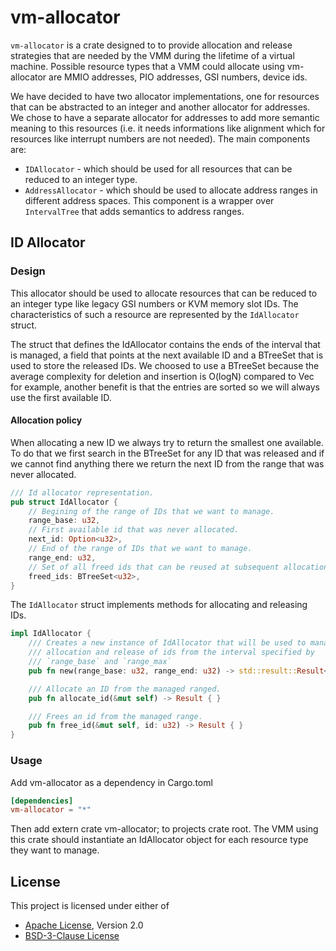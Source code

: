 # vm-allocator

`vm-allocator` is a crate designed to to provide allocation and release strategies
that are needed by the VMM during the lifetime of a virtual machine. Possible
resource types that a VMM could allocate using vm-allocator are MMIO addresses,
PIO addresses, GSI numbers, device ids.

We have decided to have two allocator implementations, one for resources that can
be abstracted to an integer and another allocator for addresses. We chose
to have a separate allocator for addresses to add more semantic meaning to this
resources (i.e. it needs informations like alignment which for resources like
interrupt numbers are not needed). The main components are:

- `IDAllocator` - which should be used for all resources that can be reduced to
an integer type.
- `AddressAllocator` - which should be used to allocate address ranges in different
address spaces. This component is a wrapper over `IntervalTree` that adds semantics
to address ranges.

## ID Allocator

### Design

This allocator should be used to allocate resources that can be reduced to an integer
type like legacy GSI numbers or KVM memory slot IDs. The
characteristics of such a resource are represented by the `IdAllocator` struct.

The struct that defines the IdAllocator contains the ends of the interval that is
managed, a field that points at the next available ID and a BTreeSet that is used
to store the released IDs. We choosed to use a BTreeSet because the average
complexity for deletion and insertion is O(logN) compared to Vec for example,
another benefit is that the entries are sorted so we will always use the first
available ID.

#### Allocation policy

When allocating a new ID we always try to return the smallest one available. To
do that we first search in the BTreeSet for any ID that was released and if we
cannot find anything there we return the next ID from the range that was never
allocated.

```rust
/// Id allocator representation.
pub struct IdAllocator {
    // Begining of the range of IDs that we want to manage.
    range_base: u32,
    // First available id that was never allocated. 
    next_id: Option<u32>,
    // End of the range of IDs that we want to manage.
    range_end: u32,
    // Set of all freed ids that can be reused at subsequent allocations.
    freed_ids: BTreeSet<u32>,
}
```

The `IdAllocator` struct implements methods for allocating and releasing IDs.

```rust
impl IdAllocator {
    /// Creates a new instance of IdAllocator that will be used to manage the
    /// allocation and release of ids from the interval specified by
    /// `range_base` and `range_max`
    pub fn new(range_base: u32, range_end: u32) -> std::result::Result<Self, Error> { }

    /// Allocate an ID from the managed ranged.
    pub fn allocate_id(&mut self) -> Result { }

    /// Frees an id from the managed range.
    pub fn free_id(&mut self, id: u32) -> Result { }
}
```

### Usage

Add vm-allocator as a dependency in Cargo.toml

```toml
[dependencies]
vm-allocator = "*"
````

Then add extern crate vm-allocator; to projects crate root.
The VMM using this crate should instantiate an IdAllocator object for each resource
type they want to manage.

## License

This project is licensed under either of

- [Apache License](http://www.apache.org/licenses/LICENSE-2.0), Version 2.0
- [BSD-3-Clause License](https://opensource.org/licenses/BSD-3-Clause)
